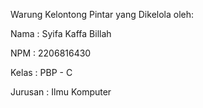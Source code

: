 Warung Kelontong Pintar yang Dikelola oleh:

Nama    : Syifa Kaffa Billah

NPM     : 2206816430

Kelas   : PBP - C

Jurusan : Ilmu Komputer
